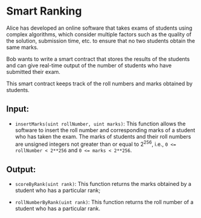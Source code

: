 # Smart Ranking

Alice has developed an online software that takes exams of students using complex algorithms, which consider multiple factors such as the quality of the solution, submission time, etc. to ensure that no two students obtain the same marks.

Bob wants to write a smart contract that stores the results of the students and can give real-time output of the number of students who have submitted their exam.

This smart contract keeps track of the roll numbers and marks obtained by students.

## Input:

-   `insertMarks(uint rollNumber, uint marks)`: This function allows the software to insert the roll number and corresponding marks of a student who has taken the exam. The marks of students and their roll numbers are unsigned integers not greater than or equal to 2<sup>256</sup>, i.e., `0 <= rollNumber < 2**256` and `0 <= marks < 2**256`.

## Output:

-   `scoreByRank(uint rank)`: This function returns the marks obtained by a student who has a particular rank;

-   `rollNumberByRank(uint rank)`: This function returns the roll number of a student who has a particular rank.
